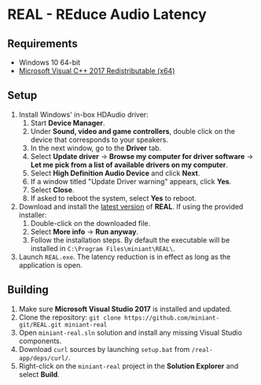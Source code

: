 # REAL - REduce Audio Latency

## Requirements

* Windows 10 64-bit
* [Microsoft Visual C++ 2017 Redistributable (x64)](https://aka.ms/vs/15/release/VC_redist.x64.exe) 

## Setup

1. Install Windows' in-box HDAudio driver:
    1. Start **Device Manager**.
    2. Under **Sound, video and game controllers**, double click on the device that corresponds to your speakers.
    3. In the next window, go to the **Driver** tab.
    4. Select **Update driver** -> **Browse my computer for driver software** -> **Let me pick from a list of available drivers on my computer**.
    5. Select **High Definition Audio Device** and click **Next**.
    6. If a window titled "Update Driver warning" appears, click **Yes**.
    7. Select **Close**.
    8. If asked to reboot the system, select **Yes** to reboot.
2. Download and install the [latest version](https://github.com/miniant-git/REAL/releases/latest) of **REAL**. If using the provided installer:
    1. Double-click on the downloaded file.
    2. Select **More info** -> **Run anyway**.
    3. Follow the installation steps. By default the executable will be installed in `C:\Program Files\miniant\REAL\`. 
3. Launch `REAL.exe`. The latency reduction is in effect as long as the application is open.

## Building

1. Make sure **Microsoft Visual Studio 2017** is installed and updated.
2. Clone the repository: `git clone https://github.com/miniant-git/REAL.git miniant-real`
3. Open `miniant-real.sln` solution and install any missing Visual Studio components.
4. Download `curl` sources by launching `setup.bat` from `/real-app/deps/curl/`.
5. Right-click on the `miniant-real` project in the **Solution Explorer** and select **Build**.
